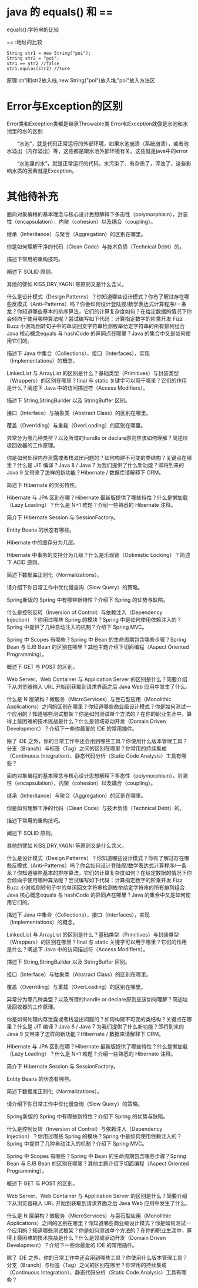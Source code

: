 
#  java 的 equals() 和 ==
  
equals():字符串的比较

==      :地址的比较
```
String str1 = new String("poi");
String str2 = "poi";
str1 == str2 //false
str1.equlas(str2) //ture
```
 原理:str1和str2放入栈,new String("poi")放入堆,"poi"放入方法区

# Error与Exception的区别
Error类和Exception类都是继承Throwable类
Error和Exception就像是水池和水池里的水的区别

　　“水池”，就是代码正常运行的外部环境，如果水池崩溃（系统崩溃），或者池水溢出（内存溢出）等，这些都是跟水池外部环境有关。这些就是java中的error

　　“水池里的水”，就是正常运行的代码，水污染了、有杂质了，浑浊了，这些影响水质的因素就是Exception。


# 其他待补充
面向对象编程的基本理念与核心设计思想解释下多态性（polymorphism），封装性（encapsulation），内聚（cohesion）以及耦合（coupling）。

继承（Inheritance）与聚合（Aggregation）的区别在哪里。

你是如何理解干净的代码（Clean Code）与技术负债（Technical Debt）的。

描述下常用的重构技巧。

阐述下 SOLID 原则。

其他的譬如 KISS,DRY,YAGNI 等原则又是什么含义。

什么是设计模式（Design Patterns）？你知道哪些设计模式？你有了解过存在哪些反模式（Anti-Patterns）吗？你会如何设计登陆舰/数学表达式计算程序/一条龙？你知道哪些基本的排序算法，它们的计算复杂度如何？在给定数据的情况下你会倾向于使用哪种算法呢？尝试编写如下代码：计算指定数字的阶乘开发 Fizz Buzz 小游戏倒转句子中的单词回文字符串检测枚举给定字符串的所有排列组合Java 核心概念equals 与 hashCode 的异同点在哪里？Java 的集合中又是如何使用它们的。

描述下 Java 中集合（Collections），接口（Interfaces），实现（Implementations）的概念。

LinkedList 与 ArrayList 的区别是什么？基础类型（Primitives）与封装类型（Wrappers）的区别在哪里？final 与 static 关键字可以用于哪里？它们的作用是什么？阐述下 Java 中的访问描述符（Access Modifiers）。

描述下 String,StringBuilder 以及 StringBuffer 区别。

接口（Interface）与抽象类（Abstract Class）的区别在哪里。

覆盖（Overriding）与重载（OverLoading）的区别在哪里。

异常分为哪几种类型？以及所谓的handle or declare原则应该如何理解？简述垃圾回收器的工作原理。

你是如何处理内存泄露或者栈溢出问题的？如何构建不可变的类结构？关键点在哪里？什么是 JIT 编译？Java 8 / Java 7 为我们提供了什么新功能？即将到来的 Java 9 又带来了怎样的新功能？Hibernate / 数据库请解释下 ORM。

简述下 Hibernate 的优劣特性。

Hibernate 与 JPA 区别在哪？Hibernate 最新版提供了哪些特性？什么是懒加载（Lazy Loading）？什么是 N+1 难题？介绍一些熟悉的 Hibernate 注释。

简介下 Hibernate Session 与 SessionFactory。

Entity Beans 的状态有哪些。

Hibernate 中的缓存分为几层。

Hibernate 中事务的支持分为几级？什么是乐观锁（Optimistic Locking）？简述下 ACID 原则。

简述下数据库正则化（Normalizations）。

请介绍下你日常工作中优化慢查询（Slow Query）的策略。

Spring新版的 Spring 中有哪些新特性？介绍下 Spring 的优势与缺陷。

什么是控制反转（Inversion of Control）与依赖注入（Dependency Injection）？你用过哪些 Spring 的模块？Spring 中是如何使用依赖注入的？Spring 中提供了几种自动注入的机制？介绍下 Spring MVC。

Spring 中 Scopes 有哪些？Spring 中 Bean 的生命周期包含哪些步骤？Spring Bean 与 EJB Bean 的区别在哪里？其他主题介绍下切面编程（Aspect Oriented Programming）。

概述下 GET 与 POST 的区别。

Web Server、Web Container 与 Application Server 的区别是什么？简要介绍下从浏览器输入 URL 开始到获取到请求界面之后 Java Web 应用中发生了什么。

什么是 N 层架构？微服务（MicroServices）与巨石型应用（Monolithic Applications）之间的区别在哪里？你知道哪些商业级设计模式？你是如何测试一个应用的？知道哪些测试框架？你是如何测试单个方法的？在你的职业生涯中，算得上最困难的技术挑战是什么？什么是领域驱动开发（Domain Driven Development）？介绍下一些你最爱的 IDE 的常用插件。

除了 IDE 之外，你的日常工作中还会用到哪些工具？你使用什么版本管理工具？分支（Branch）与标签（Tag）之间的区别在哪里？你常用的持续集成（Continuous Integration）、静态代码分析（Static Code Analysis）工具有哪些？

面向对象编程的基本理念与核心设计思想解释下多态性（polymorphism），封装性（encapsulation），内聚（cohesion）以及耦合（coupling）。

继承（Inheritance）与聚合（Aggregation）的区别在哪里。

你是如何理解干净的代码（Clean Code）与技术负债（Technical Debt）的。

描述下常用的重构技巧。

阐述下 SOLID 原则。

其他的譬如 KISS,DRY,YAGNI 等原则又是什么含义。

什么是设计模式（Design Patterns）？你知道哪些设计模式？你有了解过存在哪些反模式（Anti-Patterns）吗？你会如何设计登陆舰/数学表达式计算程序/一条龙？你知道哪些基本的排序算法，它们的计算复杂度如何？在给定数据的情况下你会倾向于使用哪种算法呢？尝试编写如下代码：计算指定数字的阶乘开发 Fizz Buzz 小游戏倒转句子中的单词回文字符串检测枚举给定字符串的所有排列组合Java 核心概念equals 与 hashCode 的异同点在哪里？Java 的集合中又是如何使用它们的。

描述下 Java 中集合（Collections），接口（Interfaces），实现（Implementations）的概念。

LinkedList 与 ArrayList 的区别是什么？基础类型（Primitives）与封装类型（Wrappers）的区别在哪里？final 与 static 关键字可以用于哪里？它们的作用是什么？阐述下 Java 中的访问描述符（Access Modifiers）。

描述下 String,StringBuilder 以及 StringBuffer 区别。

接口（Interface）与抽象类（Abstract Class）的区别在哪里。

覆盖（Overriding）与重载（OverLoading）的区别在哪里。

异常分为哪几种类型？以及所谓的handle or declare原则应该如何理解？简述垃圾回收器的工作原理。

你是如何处理内存泄露或者栈溢出问题的？如何构建不可变的类结构？关键点在哪里？什么是 JIT 编译？Java 8 / Java 7 为我们提供了什么新功能？即将到来的 Java 9 又带来了怎样的新功能？Hibernate / 数据库请解释下 ORM。

Hibernate 与 JPA 区别在哪？Hibernate 最新版提供了哪些特性？什么是懒加载（Lazy Loading）？什么是 N+1 难题？介绍一些熟悉的 Hibernate 注释。

简介下 Hibernate Session 与 SessionFactory。

Entity Beans 的状态有哪些。

简述下数据库正则化（Normalizations）。

请介绍下你日常工作中优化慢查询（Slow Query）的策略。

Spring新版的 Spring 中有哪些新特性？介绍下 Spring 的优势与缺陷。

什么是控制反转（Inversion of Control）与依赖注入（Dependency Injection）？你用过哪些 Spring 的模块？Spring 中是如何使用依赖注入的？Spring 中提供了几种自动注入的机制？介绍下 Spring MVC。

Spring 中 Scopes 有哪些？Spring 中 Bean 的生命周期包含哪些步骤？Spring Bean 与 EJB Bean 的区别在哪里？其他主题介绍下切面编程（Aspect Oriented Programming）。

概述下 GET 与 POST 的区别。

Web Server、Web Container 与 Application Server 的区别是什么？简要介绍下从浏览器输入 URL 开始到获取到请求界面之后 Java Web 应用中发生了什么。

什么是 N 层架构？微服务（MicroServices）与巨石型应用（Monolithic Applications）之间的区别在哪里？你知道哪些商业级设计模式？你是如何测试一个应用的？知道哪些测试框架？你是如何测试单个方法的？在你的职业生涯中，算得上最困难的技术挑战是什么？什么是领域驱动开发（Domain Driven Development）？介绍下一些你最爱的 IDE 的常用插件。

除了 IDE 之外，你的日常工作中还会用到哪些工具？你使用什么版本管理工具？分支（Branch）与标签（Tag）之间的区别在哪里？你常用的持续集成（Continuous Integration）、静态代码分析（Static Code Analysis）工具有哪些？




